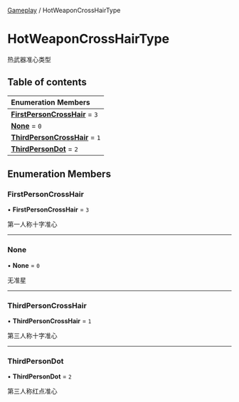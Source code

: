 [Gameplay](../groups/Gameplay.Gameplay.md) / HotWeaponCrossHairType

# HotWeaponCrossHairType <Badge type="tip" text="Enumeration" /> <Score text="HotWeaponCrossHairType" />

热武器准心类型

## Table of contents

| Enumeration Members |
| :-----|
| **[FirstPersonCrossHair](Gameplay.HotWeaponCrossHairType.md#firstpersoncrosshair)** = ``3`` <br> |
| **[None](Gameplay.HotWeaponCrossHairType.md#none)** = ``0`` <br> |
| **[ThirdPersonCrossHair](Gameplay.HotWeaponCrossHairType.md#thirdpersoncrosshair)** = ``1`` <br> |
| **[ThirdPersonDot](Gameplay.HotWeaponCrossHairType.md#thirdpersondot)** = ``2`` <br> |

## Enumeration Members

### FirstPersonCrossHair <Score text="FirstPersonCrossHair" /> 

• **FirstPersonCrossHair** = ``3``

第一人称十字准心

___

### None <Score text="None" /> 

• **None** = ``0``

无准星

___

### ThirdPersonCrossHair <Score text="ThirdPersonCrossHair" /> 

• **ThirdPersonCrossHair** = ``1``

第三人称十字准心

___

### ThirdPersonDot <Score text="ThirdPersonDot" /> 

• **ThirdPersonDot** = ``2``

第三人称红点准心
